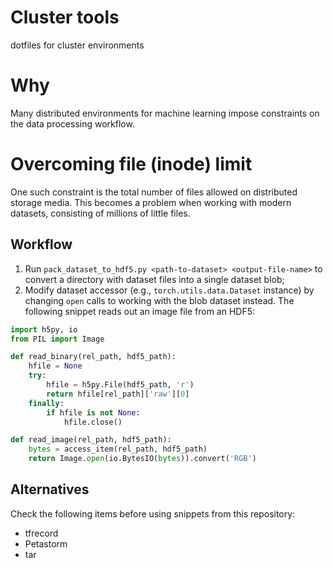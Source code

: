 # Cluster tools

dotfiles for cluster environments

# Why

Many distributed environments for machine learning impose constraints on the data processing workflow. 

# Overcoming file (inode) limit

One such constraint is the total number of files allowed on distributed storage media. This becomes a problem when working with modern datasets, consisting of millions of little files. 

## Workflow

1. Run `pack_dataset_to_hdf5.py <path-to-dataset> <output-file-name>` to convert a directory with dataset files into a single dataset blob;
2. Modify dataset accessor (e.g., `torch.utils.data.Dataset` instance) by changing `open` calls to working with the blob dataset instead. The following snippet reads out an image file from an HDF5:

```python
import h5py, io
from PIL import Image

def read_binary(rel_path, hdf5_path):
    hfile = None
    try:
        hfile = h5py.File(hdf5_path, 'r')
        return hfile[rel_path]['raw'][0]
    finally:
        if hfile is not None:
            hfile.close()

def read_image(rel_path, hdf5_path):
    bytes = access_item(rel_path, hdf5_path)
    return Image.open(io.BytesIO(bytes)).convert('RGB')
```

## Alternatives
Check the following items before using snippets from this repository:
- tfrecord
- Petastorm
- tar
